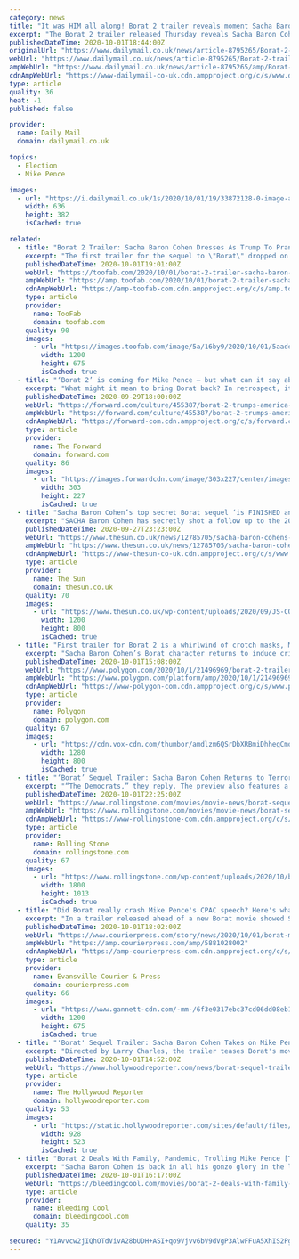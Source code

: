 ```yaml
---
category: news
title: "It was HIM all along! Borat 2 trailer reveals moment Sacha Baron Cohen dresses as Trump and crashes CPAC with a woman over his shoulder and shouts at Mike Pence 'I've got the ..."
excerpt: "The Borat 2 trailer released Thursday reveals Sacha Baron Cohen was the Trump impersonator who crashed Mike Pence's speech at CPAC in February."
publishedDateTime: 2020-10-01T18:44:00Z
originalUrl: "https://www.dailymail.co.uk/news/article-8795265/Borat-2-trailer-reveals-moment-Sacha-Baron-Cohen-crashes-CPAC-dressed-Trump.html"
webUrl: "https://www.dailymail.co.uk/news/article-8795265/Borat-2-trailer-reveals-moment-Sacha-Baron-Cohen-crashes-CPAC-dressed-Trump.html"
ampWebUrl: "https://www.dailymail.co.uk/news/article-8795265/amp/Borat-2-trailer-reveals-moment-Sacha-Baron-Cohen-crashes-CPAC-dressed-Trump.html"
cdnAmpWebUrl: "https://www-dailymail-co-uk.cdn.ampproject.org/c/s/www.dailymail.co.uk/news/article-8795265/amp/Borat-2-trailer-reveals-moment-Sacha-Baron-Cohen-crashes-CPAC-dressed-Trump.html"
type: article
quality: 36
heat: -1
published: false

provider:
  name: Daily Mail
  domain: dailymail.co.uk

topics:
  - Election
  - Mike Pence

images:
  - url: "https://i.dailymail.co.uk/1s/2020/10/01/19/33872128-0-image-a-41_1601576604256.jpg"
    width: 636
    height: 382
    isCached: true

related:
  - title: "Borat 2 Trailer: Sacha Baron Cohen Dresses As Trump To Prank Mike Pence"
    excerpt: "The first trailer for the sequel to \"Borat\" dropped on Thursday and it appears Sacha Baron Cohen is up to his old tricks again."
    publishedDateTime: 2020-10-01T19:01:00Z
    webUrl: "https://toofab.com/2020/10/01/borat-2-trailer-sacha-baron-cohen-daughter-punk-mike-pence/"
    ampWebUrl: "https://amp.toofab.com/2020/10/01/borat-2-trailer-sacha-baron-cohen-daughter-punk-mike-pence/"
    cdnAmpWebUrl: "https://amp-toofab-com.cdn.ampproject.org/c/s/amp.toofab.com/2020/10/01/borat-2-trailer-sacha-baron-cohen-daughter-punk-mike-pence/"
    type: article
    provider:
      name: TooFab
      domain: toofab.com
    quality: 90
    images:
      - url: "https://images.toofab.com/image/5a/16by9/2020/10/01/5aaded4cdb5145c0ada0b1c570b0b3b1_xl.jpg"
        width: 1200
        height: 675
        isCached: true
  - title: "‘Borat 2’ is coming for Mike Pence — but what can it say about Trump’s America?"
    excerpt: "What might it mean to bring Borat back? In retrospect, it’s clear that Baron Cohen’s gray-suited provocateur served as a canary in the coal mine when he pulled stunts like singing the fake Romanian folk ballad “Throw the Jew Down the Well” in an Arizona dive bar."
    publishedDateTime: 2020-09-29T18:00:00Z
    webUrl: "https://forward.com/culture/455387/borat-2-trumps-america-sacha-baron-cohen-pranks/"
    ampWebUrl: "https://forward.com/culture/455387/borat-2-trumps-america-sacha-baron-cohen-pranks/?gamp"
    cdnAmpWebUrl: "https://forward-com.cdn.ampproject.org/c/s/forward.com/culture/455387/borat-2-trumps-america-sacha-baron-cohen-pranks/?gamp"
    type: article
    provider:
      name: The Forward
      domain: forward.com
    quality: 86
    images:
      - url: "https://images.forwardcdn.com/image/303x227/center/images/cropped/gettyimages-628229246-1593454823.jpg"
        width: 303
        height: 227
        isCached: true
  - title: "Sacha Baron Cohen’s top secret Borat sequel ‘is FINISHED and targets Mike Pence’"
    excerpt: "SACHA Baron Cohen has secretly shot a follow up to the 2006 sensation Borat — and Mike Pence is in the firing line. The second outing as the Kazakh journalist reportedly targets the Vice President"
    publishedDateTime: 2020-09-27T23:23:00Z
    webUrl: "https://www.thesun.co.uk/news/12785705/sacha-baron-cohens-borat-sequel-finished-mike-pence/"
    ampWebUrl: "https://www.thesun.co.uk/news/12785705/sacha-baron-cohens-borat-sequel-finished-mike-pence/amp/"
    cdnAmpWebUrl: "https://www-thesun-co-uk.cdn.ampproject.org/c/s/www.thesun.co.uk/news/12785705/sacha-baron-cohens-borat-sequel-finished-mike-pence/amp/"
    type: article
    provider:
      name: The Sun
      domain: thesun.co.uk
    quality: 70
    images:
      - url: "https://www.thesun.co.uk/wp-content/uploads/2020/09/JS-COMP-BORAT-1.jpg?strip=all&quality=100&w=1200&h=800&crop=1"
        width: 1200
        height: 800
        isCached: true
  - title: "First trailer for Borat 2 is a whirlwind of crotch masks, Mike Pence, and incest jokes"
    excerpt: "Sacha Baron Cohen’s Borat character returns to induce cringeworthy terror upon unsuspecting interview subjects in a sequel to 2006’s Borat: Cultural Learnings of America for Make Benefit Glorious Nation of Kazakhstan later this month."
    publishedDateTime: 2020-10-01T15:08:00Z
    webUrl: "https://www.polygon.com/2020/10/1/21496969/borat-2-trailer-release-date-amazon-prime-mike-pence-donald-trump-election"
    ampWebUrl: "https://www.polygon.com/platform/amp/2020/10/1/21496969/borat-2-trailer-release-date-amazon-prime-mike-pence-donald-trump-election"
    cdnAmpWebUrl: "https://www-polygon-com.cdn.ampproject.org/c/s/www.polygon.com/platform/amp/2020/10/1/21496969/borat-2-trailer-release-date-amazon-prime-mike-pence-donald-trump-election"
    type: article
    provider:
      name: Polygon
      domain: polygon.com
    quality: 67
    images:
      - url: "https://cdn.vox-cdn.com/thumbor/amdlzm6QSrDbXRBmiDhhegCmo14=/0x0:1280x800/1400x933/filters:focal(488x184:692x388):no_upscale()/cdn.vox-cdn.com/uploads/chorus_image/image/67564749/BORAT2.0.jpg"
        width: 1280
        height: 800
        isCached: true
  - title: "‘Borat’ Sequel Trailer: Sacha Baron Cohen Returns to Terrorize ‘Yankeeland,’ Mike Pence"
    excerpt: "“The Democrats,” they reply. The preview also features a scene where Borat — in a Trump costume — attempts to deliver his daughter to a confused Mike Pence mid-speech. Along with the trailer, Amazon Prime — which recently acquired the comedy ..."
    publishedDateTime: 2020-10-01T22:25:00Z
    webUrl: "https://www.rollingstone.com/movies/movie-news/borat-sequel-trailer-amazon-1069488/"
    ampWebUrl: "https://www.rollingstone.com/movies/movie-news/borat-sequel-trailer-amazon-1069488/amp/"
    cdnAmpWebUrl: "https://www-rollingstone-com.cdn.ampproject.org/c/s/www.rollingstone.com/movies/movie-news/borat-sequel-trailer-amazon-1069488/amp/"
    type: article
    provider:
      name: Rolling Stone
      domain: rollingstone.com
    quality: 67
    images:
      - url: "https://www.rollingstone.com/wp-content/uploads/2020/10/borat-sequel-amazon.jpg"
        width: 1800
        height: 1013
        isCached: true
  - title: "Did Borat really crash Mike Pence's CPAC speech? Here's what videos from the day showed."
    excerpt: "In a trailer released ahead of a new Borat movie showed Sacha Baron Cohen as a Trump impersonator at this year's CPAC. Did that really happen?"
    publishedDateTime: 2020-10-01T18:02:00Z
    webUrl: "https://www.courierpress.com/story/news/2020/10/01/borat-mike-pence-cpac-sacha-baron-cohen-donald-trump-impersonator/5881028002/"
    ampWebUrl: "https://amp.courierpress.com/amp/5881028002"
    cdnAmpWebUrl: "https://amp-courierpress-com.cdn.ampproject.org/c/s/amp.courierpress.com/amp/5881028002"
    type: article
    provider:
      name: Evansville Courier & Press
      domain: courierpress.com
    quality: 66
    images:
      - url: "https://www.gannett-cdn.com/-mm-/6f3e0317ebc37cd06dd08eb1d2f6c02a74a69d5e/c=0-395-3929-2605/local/-/media/2020/09/30/FortSmith/ghows-AR-200939972-5f9f10d8.jpg?auto=webp&format=pjpg&width=1200"
        width: 1200
        height: 675
        isCached: true
  - title: "'Borat' Sequel Trailer: Sacha Baron Cohen Takes on Mike Pence in First Look"
    excerpt: "Directed by Larry Charles, the trailer teases Borat's move from Kazakhstan to the United States for a special mission — and includes a surprise convention drop-in during a Mike Pence speech. Disguised as Donald Trump and with a half-naked,"
    publishedDateTime: 2020-10-01T14:52:00Z
    webUrl: "https://www.hollywoodreporter.com/news/borat-sequel-trailer-sacha-baron-cohen-takes-on-mike-pence-in-first-look"
    type: article
    provider:
      name: The Hollywood Reporter
      domain: hollywoodreporter.com
    quality: 53
    images:
      - url: "https://static.hollywoodreporter.com/sites/default/files/2020/03/borat_cultural_learnings_of_america_for_make_benefit_glorious_nation_of_kazakhstan_still-928x523.jpg"
        width: 928
        height: 523
        isCached: true
  - title: "Borat 2 Deals With Family, Pandemic, Trolling Mike Pence [TRAILER]"
    excerpt: "Sacha Baron Cohen is back in all his gonzo glory in the latest trailer for Borat 2 for Amazon. Among his new targets: pandemic and Mike Pence."
    publishedDateTime: 2020-10-01T16:17:00Z
    webUrl: "https://bleedingcool.com/movies/borat-2-deals-with-family-pandemic-trolling-mike-pence-trailer/"
    type: article
    provider:
      name: Bleeding Cool
      domain: bleedingcool.com
    quality: 35

secured: "Y1Avvcw2jIQhOTdVivA28bUDH+ASI+qo9Vjvv6bV9dVgP3AlwFFuA5XhIS2PgB/iailWctMGgUERuUJ4yzXpQul7i5qnjr5+irJXL2HC5/CDk1dficLB9O2EymSn2C30k+oEgg3mmivbtsbAtRZBSoGzsaVq7HWobWHQBvB0yBn39Gtu7bCerbQ70MHO7DPb1Tl+2/rIU1V28nQd8E6c1Ih/TuRIBMSkqFdBdiSyEe6OnASH1ricupUjZqsSLiTmnWqhAzdR5W3MGtX1LmOnafQGVSycg1tbQd9s3aEn8Myro0EtIFPtJlQ9ZMcgLNNQr6SMuVJj9Z0ZrDydG0EKVU2hix4m5xvI9vzHqn13U3s=;YiPMpHGoDSUjnHWiOqJOdQ=="
---
```


